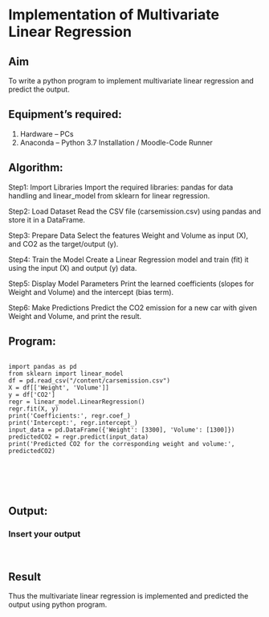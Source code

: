 # Implementation of Multivariate Linear Regression
## Aim
To write a python program to implement multivariate linear regression and predict the output.
## Equipment’s required:
1.	Hardware – PCs
2.	Anaconda – Python 3.7 Installation / Moodle-Code Runner
## Algorithm:
Step1:
Import Libraries Import the required libraries: pandas for data handling and linear_model from sklearn for linear regression.

Step2:
Load Dataset Read the CSV file (carsemission.csv) using pandas and store it in a DataFrame.

Step3:
Prepare Data Select the features Weight and Volume as input (X), and CO2 as the target/output (y).

Step4:
Train the Model Create a Linear Regression model and train (fit) it using the input (X) and output (y) data.

Step5:
Display Model Parameters Print the learned coefficients (slopes for Weight and Volume) and the intercept (bias term).

Step6:
Make Predictions Predict the CO2 emission for a new car with given Weight and Volume, and print the result.

## Program:
```

import pandas as pd
from sklearn import linear_model
df = pd.read_csv("/content/carsemission.csv")
X = df[['Weight', 'Volume']]
y = df['CO2']
regr = linear_model.LinearRegression()
regr.fit(X, y)
print('Coefficients:', regr.coef_)
print('Intercept:', regr.intercept_)
input_data = pd.DataFrame({'Weight': [3300], 'Volume': [1300]})
predictedCO2 = regr.predict(input_data)
print('Predicted CO2 for the corresponding weight and volume:', predictedCO2)






```
## Output:

### Insert your output

<br>

## Result
Thus the multivariate linear regression is implemented and predicted the output using python program.
